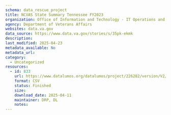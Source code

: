 ```yaml
---
schema: data_rescue_project 
title: NCVAS State Summary Tennessee FY2023
organization: Office of Information and Technology - IT Operations and Services (ITOPS)
agency: Department of Veterans Affairs
websites: data.va.gov
data_source: https://www.data.va.gov/stories/s/35pk-ekmk
description: 
last_modified: 2025-04-23
metadata_available: No
metadata_url: 
category:
  - Uncategorized
resources:
  - id: 833
    url: https://www.datalumos.org/datalumos/project/226282/version/V2/view
    format: CSV
    status: Finished
    size: 
    download_date: 2025-04-11
    maintainer: DRP, DL
    notes: 
---
```

